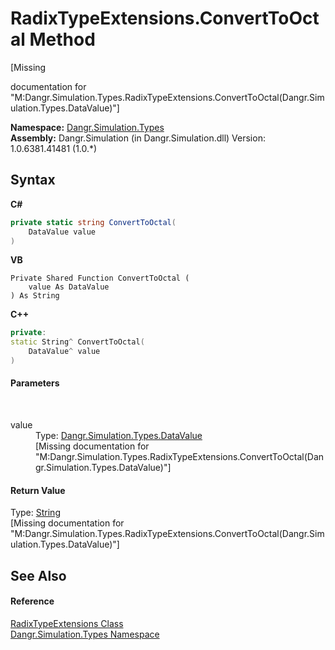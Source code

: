 # RadixTypeExtensions.ConvertToOctal Method 
 

\[Missing <summary> documentation for "M:Dangr.Simulation.Types.RadixTypeExtensions.ConvertToOctal(Dangr.Simulation.Types.DataValue)"\]

**Namespace:**&nbsp;<a href="N_Dangr_Simulation_Types">Dangr.Simulation.Types</a><br />**Assembly:**&nbsp;Dangr.Simulation (in Dangr.Simulation.dll) Version: 1.0.6381.41481 (1.0.*)

## Syntax

**C#**<br />
``` C#
private static string ConvertToOctal(
	DataValue value
)
```

**VB**<br />
``` VB
Private Shared Function ConvertToOctal ( 
	value As DataValue
) As String
```

**C++**<br />
``` C++
private:
static String^ ConvertToOctal(
	DataValue^ value
)
```


#### Parameters
&nbsp;<dl><dt>value</dt><dd>Type: <a href="T_Dangr_Simulation_Types_DataValue">Dangr.Simulation.Types.DataValue</a><br />\[Missing <param name="value"/> documentation for "M:Dangr.Simulation.Types.RadixTypeExtensions.ConvertToOctal(Dangr.Simulation.Types.DataValue)"\]</dd></dl>

#### Return Value
Type: <a href="http://msdn2.microsoft.com/en-us/library/s1wwdcbf" target="_blank">String</a><br />\[Missing <returns> documentation for "M:Dangr.Simulation.Types.RadixTypeExtensions.ConvertToOctal(Dangr.Simulation.Types.DataValue)"\]

## See Also


#### Reference
<a href="T_Dangr_Simulation_Types_RadixTypeExtensions">RadixTypeExtensions Class</a><br /><a href="N_Dangr_Simulation_Types">Dangr.Simulation.Types Namespace</a><br />